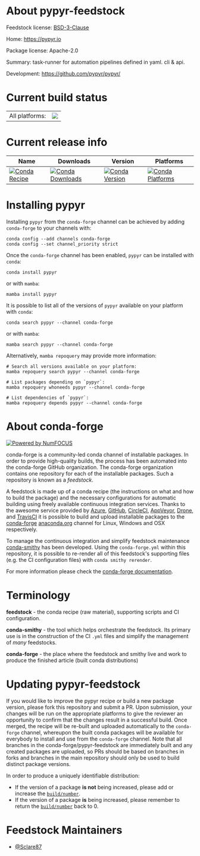 About pypyr-feedstock
=====================

Feedstock license: [BSD-3-Clause](https://github.com/conda-forge/pypyr-feedstock/blob/main/LICENSE.txt)

Home: https://pypyr.io

Package license: Apache-2.0

Summary: task-runner for automation pipelines defined in yaml. cli & api.

Development: https://github.com/pypyr/pypyr/

Current build status
====================


<table><tr><td>All platforms:</td>
    <td>
      <a href="https://dev.azure.com/conda-forge/feedstock-builds/_build/latest?definitionId=14936&branchName=main">
        <img src="https://dev.azure.com/conda-forge/feedstock-builds/_apis/build/status/pypyr-feedstock?branchName=main">
      </a>
    </td>
  </tr>
</table>

Current release info
====================

| Name | Downloads | Version | Platforms |
| --- | --- | --- | --- |
| [![Conda Recipe](https://img.shields.io/badge/recipe-pypyr-green.svg)](https://anaconda.org/conda-forge/pypyr) | [![Conda Downloads](https://img.shields.io/conda/dn/conda-forge/pypyr.svg)](https://anaconda.org/conda-forge/pypyr) | [![Conda Version](https://img.shields.io/conda/vn/conda-forge/pypyr.svg)](https://anaconda.org/conda-forge/pypyr) | [![Conda Platforms](https://img.shields.io/conda/pn/conda-forge/pypyr.svg)](https://anaconda.org/conda-forge/pypyr) |

Installing pypyr
================

Installing `pypyr` from the `conda-forge` channel can be achieved by adding `conda-forge` to your channels with:

```
conda config --add channels conda-forge
conda config --set channel_priority strict
```

Once the `conda-forge` channel has been enabled, `pypyr` can be installed with `conda`:

```
conda install pypyr
```

or with `mamba`:

```
mamba install pypyr
```

It is possible to list all of the versions of `pypyr` available on your platform with `conda`:

```
conda search pypyr --channel conda-forge
```

or with `mamba`:

```
mamba search pypyr --channel conda-forge
```

Alternatively, `mamba repoquery` may provide more information:

```
# Search all versions available on your platform:
mamba repoquery search pypyr --channel conda-forge

# List packages depending on `pypyr`:
mamba repoquery whoneeds pypyr --channel conda-forge

# List dependencies of `pypyr`:
mamba repoquery depends pypyr --channel conda-forge
```


About conda-forge
=================

[![Powered by
NumFOCUS](https://img.shields.io/badge/powered%20by-NumFOCUS-orange.svg?style=flat&colorA=E1523D&colorB=007D8A)](https://numfocus.org)

conda-forge is a community-led conda channel of installable packages.
In order to provide high-quality builds, the process has been automated into the
conda-forge GitHub organization. The conda-forge organization contains one repository
for each of the installable packages. Such a repository is known as a *feedstock*.

A feedstock is made up of a conda recipe (the instructions on what and how to build
the package) and the necessary configurations for automatic building using freely
available continuous integration services. Thanks to the awesome service provided by
[Azure](https://azure.microsoft.com/en-us/services/devops/), [GitHub](https://github.com/),
[CircleCI](https://circleci.com/), [AppVeyor](https://www.appveyor.com/),
[Drone](https://cloud.drone.io/welcome), and [TravisCI](https://travis-ci.com/)
it is possible to build and upload installable packages to the
[conda-forge](https://anaconda.org/conda-forge) [anaconda.org](https://anaconda.org/)
channel for Linux, Windows and OSX respectively.

To manage the continuous integration and simplify feedstock maintenance
[conda-smithy](https://github.com/conda-forge/conda-smithy) has been developed.
Using the ``conda-forge.yml`` within this repository, it is possible to re-render all of
this feedstock's supporting files (e.g. the CI configuration files) with ``conda smithy rerender``.

For more information please check the [conda-forge documentation](https://conda-forge.org/docs/).

Terminology
===========

**feedstock** - the conda recipe (raw material), supporting scripts and CI configuration.

**conda-smithy** - the tool which helps orchestrate the feedstock.
                   Its primary use is in the construction of the CI ``.yml`` files
                   and simplify the management of *many* feedstocks.

**conda-forge** - the place where the feedstock and smithy live and work to
                  produce the finished article (built conda distributions)


Updating pypyr-feedstock
========================

If you would like to improve the pypyr recipe or build a new
package version, please fork this repository and submit a PR. Upon submission,
your changes will be run on the appropriate platforms to give the reviewer an
opportunity to confirm that the changes result in a successful build. Once
merged, the recipe will be re-built and uploaded automatically to the
`conda-forge` channel, whereupon the built conda packages will be available for
everybody to install and use from the `conda-forge` channel.
Note that all branches in the conda-forge/pypyr-feedstock are
immediately built and any created packages are uploaded, so PRs should be based
on branches in forks and branches in the main repository should only be used to
build distinct package versions.

In order to produce a uniquely identifiable distribution:
 * If the version of a package **is not** being increased, please add or increase
   the [``build/number``](https://docs.conda.io/projects/conda-build/en/latest/resources/define-metadata.html#build-number-and-string).
 * If the version of a package **is** being increased, please remember to return
   the [``build/number``](https://docs.conda.io/projects/conda-build/en/latest/resources/define-metadata.html#build-number-and-string)
   back to 0.

Feedstock Maintainers
=====================

* [@Sclare87](https://github.com/Sclare87/)

